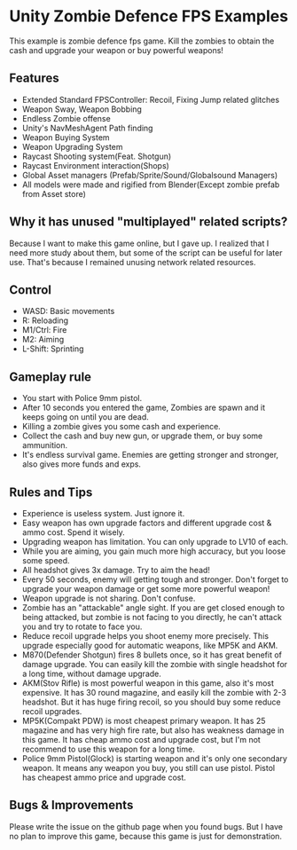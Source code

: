 # Unity Zombie Defence FPS Examples
This example is zombie defence fps game. Kill the zombies to obtain the cash and upgrade your weapon or buy powerful weapons!

## Features
- Extended Standard FPSController: Recoil, Fixing Jump related glitches
- Weapon Sway, Weapon Bobbing
- Endless Zombie offense
- Unity's NavMeshAgent Path finding
- Weapon Buying System
- Weapon Upgrading System
- Raycast Shooting system(Feat. Shotgun)
- Raycast Environment interaction(Shops)
- Global Asset managers (Prefab/Sprite/Sound/Globalsound Managers)
- All models were made and rigified from Blender(Except zombie prefab from Asset store)


## Why it has unused "multiplayed" related scripts?
Because I want to make this game online, but I gave up. I realized that I need more study about them, but some of the script can be useful for later use.
That's because I remained unusing network related resources.


## Control
- WASD: Basic movements
- R: Reloading
- M1/Ctrl: Fire
- M2: Aiming
- L-Shift: Sprinting


## Gameplay rule
- You start with Police 9mm pistol.
- After 10 seconds you entered the game, Zombies are spawn and it keeps going on until you are dead.
- Killing a zombie gives you some cash and experience.
- Collect the cash and buy new gun, or upgrade them, or buy some ammunition.
- It's endless survival game. Enemies are getting stronger and stronger, also gives more funds and exps.


## Rules and Tips
- Experience is useless system. Just ignore it.
- Easy weapon has own upgrade factors and different upgrade cost & ammo cost. Spend it wisely.
- Upgrading weapon has limitation. You can only upgrade to LV10 of each.
- While you are aiming, you gain much more high accuracy, but you loose some speed.
- All headshot gives 3x damage. Try to aim the head!
- Every 50 seconds, enemy will getting tough and stronger. Don't forget to upgrade your weapon damage or get some more powerful weapon!
- Weapon upgrade is not sharing. Don't confuse.
- Zombie has an "attackable" angle sight. If you are get closed enough to being attacked, but zombie is not facing to you directly, he can't attack you and try to rotate to face you.
- Reduce recoil upgrade helps you shoot enemy more precisely. This upgrade especially good for automatic weapons, like MP5K and AKM.
- M870(Defender Shotgun) fires 8 bullets once, so it has great benefit of damage upgrade. You can easily kill the zombie with single headshot for a long time, without damage upgrade.
- AKM(Stov Rifle) is most powerful weapon in this game, also it's most expensive. It has 30 round magazine, and easily kill the zombie with 2-3 headshot. But it has huge firing recoil, so you should buy some reduce recoil upgrades.
- MP5K(Compakt PDW) is most cheapest primary weapon. It has 25 magazine and has very high fire rate, but also has weakness damage in this game. It has cheap ammo cost and upgrade cost, but I'm not recommend to use this weapon for a long time.
- Police 9mm Pistol(Glock) is starting weapon and it's only one secondary weapon. It means any weapon you buy, you still can use pistol. Pistol has cheapest ammo price and upgrade cost.


## Bugs & Improvements
Please write the issue on the github page when you found bugs. But I have no plan to improve this game, because this game is just for demonstration.